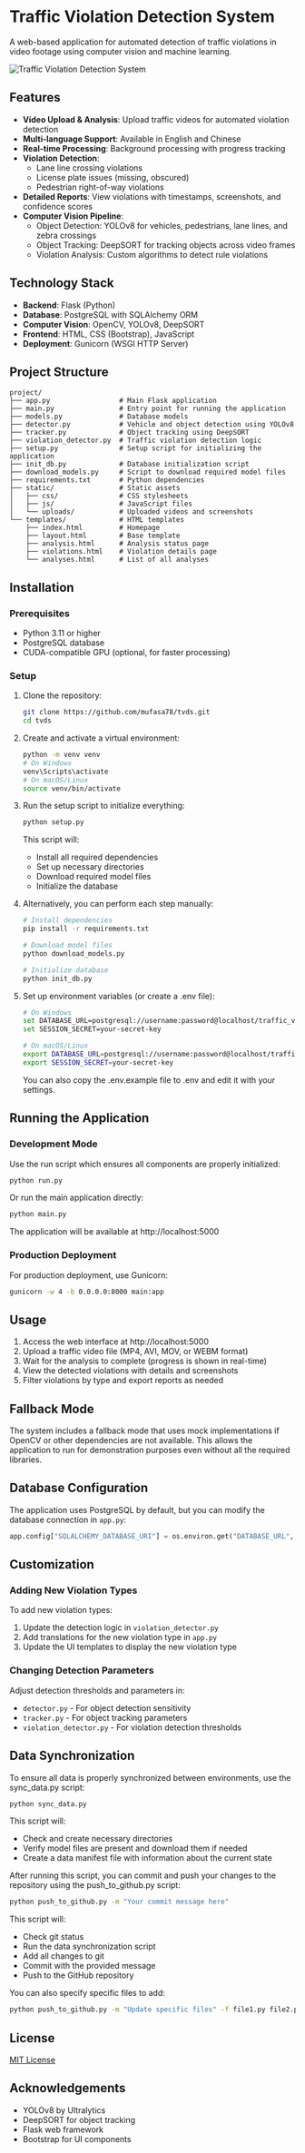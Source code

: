 # Traffic Violation Detection System

A web-based application for automated detection of traffic violations in video footage using computer vision and machine learning.

![Traffic Violation Detection System](https://via.placeholder.com/800x400?text=Traffic+Violation+Detection+System)

## Features

- **Video Upload & Analysis**: Upload traffic videos for automated violation detection
- **Multi-language Support**: Available in English and Chinese
- **Real-time Processing**: Background processing with progress tracking
- **Violation Detection**:
  - Lane line crossing violations
  - License plate issues (missing, obscured)
  - Pedestrian right-of-way violations
- **Detailed Reports**: View violations with timestamps, screenshots, and confidence scores
- **Computer Vision Pipeline**:
  - Object Detection: YOLOv8 for vehicles, pedestrians, lane lines, and zebra crossings
  - Object Tracking: DeepSORT for tracking objects across video frames
  - Violation Analysis: Custom algorithms to detect rule violations

## Technology Stack

- **Backend**: Flask (Python)
- **Database**: PostgreSQL with SQLAlchemy ORM
- **Computer Vision**: OpenCV, YOLOv8, DeepSORT
- **Frontend**: HTML, CSS (Bootstrap), JavaScript
- **Deployment**: Gunicorn (WSGI HTTP Server)

## Project Structure

```
project/
├── app.py                 # Main Flask application
├── main.py                # Entry point for running the application
├── models.py              # Database models
├── detector.py            # Vehicle and object detection using YOLOv8
├── tracker.py             # Object tracking using DeepSORT
├── violation_detector.py  # Traffic violation detection logic
├── setup.py               # Setup script for initializing the application
├── init_db.py             # Database initialization script
├── download_models.py     # Script to download required model files
├── requirements.txt       # Python dependencies
├── static/                # Static assets
│   ├── css/               # CSS stylesheets
│   ├── js/                # JavaScript files
│   └── uploads/           # Uploaded videos and screenshots
└── templates/             # HTML templates
    ├── index.html         # Homepage
    ├── layout.html        # Base template
    ├── analysis.html      # Analysis status page
    ├── violations.html    # Violation details page
    └── analyses.html      # List of all analyses
```

## Installation

### Prerequisites

- Python 3.11 or higher
- PostgreSQL database
- CUDA-compatible GPU (optional, for faster processing)

### Setup

1. Clone the repository:
   ```bash
   git clone https://github.com/mufasa78/tvds.git
   cd tvds
   ```

2. Create and activate a virtual environment:
   ```bash
   python -m venv venv
   # On Windows
   venv\Scripts\activate
   # On macOS/Linux
   source venv/bin/activate
   ```

3. Run the setup script to initialize everything:
   ```bash
   python setup.py
   ```
   This script will:
   - Install all required dependencies
   - Set up necessary directories
   - Download required model files
   - Initialize the database

4. Alternatively, you can perform each step manually:
   ```bash
   # Install dependencies
   pip install -r requirements.txt

   # Download model files
   python download_models.py

   # Initialize database
   python init_db.py
   ```

5. Set up environment variables (or create a .env file):
   ```bash
   # On Windows
   set DATABASE_URL=postgresql://username:password@localhost/traffic_violations
   set SESSION_SECRET=your-secret-key

   # On macOS/Linux
   export DATABASE_URL=postgresql://username:password@localhost/traffic_violations
   export SESSION_SECRET=your-secret-key
   ```
   You can also copy the .env.example file to .env and edit it with your settings.

## Running the Application

### Development Mode

Use the run script which ensures all components are properly initialized:

```bash
python run.py
```

Or run the main application directly:

```bash
python main.py
```

The application will be available at http://localhost:5000

### Production Deployment

For production deployment, use Gunicorn:

```bash
gunicorn -w 4 -b 0.0.0.0:8000 main:app
```

## Usage

1. Access the web interface at http://localhost:5000
2. Upload a traffic video file (MP4, AVI, MOV, or WEBM format)
3. Wait for the analysis to complete (progress is shown in real-time)
4. View the detected violations with details and screenshots
5. Filter violations by type and export reports as needed

## Fallback Mode

The system includes a fallback mode that uses mock implementations if OpenCV or other dependencies are not available. This allows the application to run for demonstration purposes even without all the required libraries.

## Database Configuration

The application uses PostgreSQL by default, but you can modify the database connection in `app.py`:

```python
app.config["SQLALCHEMY_DATABASE_URI"] = os.environ.get("DATABASE_URL", "postgresql://username:password@localhost/traffic_violations")
```

## Customization

### Adding New Violation Types

To add new violation types:

1. Update the detection logic in `violation_detector.py`
2. Add translations for the new violation type in `app.py`
3. Update the UI templates to display the new violation type

### Changing Detection Parameters

Adjust detection thresholds and parameters in:
- `detector.py` - For object detection sensitivity
- `tracker.py` - For object tracking parameters
- `violation_detector.py` - For violation detection thresholds

## Data Synchronization

To ensure all data is properly synchronized between environments, use the sync_data.py script:

```bash
python sync_data.py
```

This script will:
- Check and create necessary directories
- Verify model files are present and download them if needed
- Create a data manifest file with information about the current state

After running this script, you can commit and push your changes to the repository using the push_to_github.py script:

```bash
python push_to_github.py -m "Your commit message here"
```

This script will:
- Check git status
- Run the data synchronization script
- Add all changes to git
- Commit with the provided message
- Push to the GitHub repository

You can also specify specific files to add:

```bash
python push_to_github.py -m "Update specific files" -f file1.py file2.py
```

## License

[MIT License](LICENSE)

## Acknowledgements

- YOLOv8 by Ultralytics
- DeepSORT for object tracking
- Flask web framework
- Bootstrap for UI components

